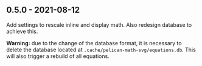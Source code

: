 ## 0.5.0 - 2021-08-12

Add settings to rescale inline and display math. Also redesign database to achieve this.

**Warning:** due to the change of the database format, it is necessary to delete the database located at `.cache/pelican-math-svg/equations.db`. This will also trigger a rebuild of all equations.
